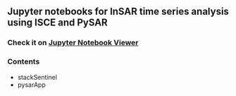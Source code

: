 ## Jupyter notebooks for InSAR time series analysis using ISCE and PySAR

### Check it on [Jupyter Notebook Viewer](https://nbviewer.jupyter.org/github/yunjunz/PySAR/blob/Notebook/docs/Notebooks/pysarApp.ipynb)

### Contents
- stackSentinel
- pysarApp
